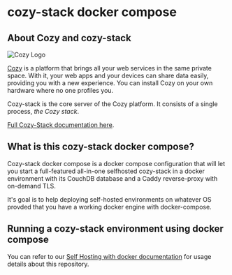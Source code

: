 # cozy-stack docker compose

## About Cozy and cozy-stack

![Cozy Logo](https://cdn.rawgit.com/cozy/cozy-guidelines/master/templates/cozy_logo_small.svg)

[Cozy](https://cozy.io) is a platform that brings all your web services in the
same private space. With it, your web apps and your devices can share data
easily, providing you with a new experience. You can install Cozy on your own
hardware where no one profiles you.

Cozy-stack is the core server of the Cozy platform. It consists of a single
process, *the Cozy stack*.

[Full Cozy-Stack documentation here](https://docs.cozy.io/en/cozy-stack/).

## What is this cozy-stack docker compose?

Cozy-stack docker compose is a docker compose configuration that will let you
start a full-featured all-in-one selfhosted cozy-stack in a docker environment
with its CouchDB database and a Caddy reverse-proxy with on-demand TLS.

It's goal is to help deploying self-hosted environments on whatever OS provded
that you have a working docker engine with docker-compose.

## Running a cozy-stack environment using docker compose

You can refer to our [Self Hosting with docker documentation](https://docs.cozy.io/en/tutorials/selfhosting/docker/) for usage details about this repository.
